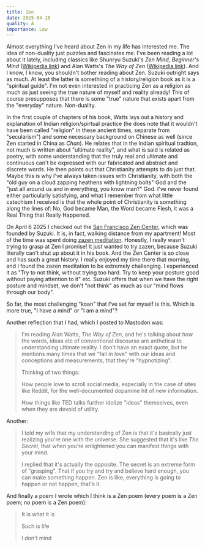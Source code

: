 ```yaml
---
title: Zen
date: 2025-04-18
quality: A
importance: Low
---
```


Almost everything I've heard about Zen in my life has interested me. The idea of non-duality just puzzles and fascinates me. I've been reading a lot about it lately, including classics like Shunryu Suzuki's _Zen Mind, Beginner's Mind_ ([Wikipedia link](https://en.wikipedia.org/wiki/Zen_Mind,_Beginner%27s_Mind)) and Alan Watts's _The Way of Zen_ ([Wikipedia link](https://en.wikipedia.org/wiki/The_Way_of_Zen)). And I know, I know, you shouldn't bother reading about Zen. Suzuki outright says as much. At least the latter is somethiing of a history/religion book as it is a "spiritual guide". I'm not even interested in practicing Zen as a religion as much as just seeing the true nature of myself and reality already! This of course presupposes that there is some "true" nature that exists apart from the "everyday" nature. Non-duality.

In the first couple of chapters of his book, Watts lays out a history and explanation of Indian religion/spirtual practice (he does note that it wouldn't have been called "religion" in these ancient times, separate from "secularism") and some necessary background on Chinese as well (since Zen started in China as _Chan_). He relates that in the Indian spiritual tradtion, not much is written about "ultimate reality", and what is said is related as poetry, with some understanding that the truly real and ultimate and continuous can't be expressed with our fabricated and abstract and discrete words. He then points out that Christianity attempts to do just that. Maybe this is why I've always taken issues with Christianity, with both the "old guy on a cloud zapping heathens with lightning bolts" God and the "just all around us and in everything, you know man?" God. I've never found either particularly satisfying, and what I remember from what little catechism I received is that the whole point of Christianity is something along the lines of: No, God became Man, the Word became Flesh, it was a Real Thing that Really Happened.

On April 6 2025 I checked out the [San Francisco Zen Center](https://sfzc.org), which was founded by Suzuki. It is, in fact, walking distance from my apartment! Most of the time was spent doing [zazen meditation](https://en.wikipedia.org/wiki/Zazen). Honestly, I really wasn't trying to grasp at Zen I promise! It just wanted to try zazen, because Suzuki literally can't shut up about it in his book. And the Zen Center is so close and has such a great history. I really enjoyed my time there that morning, and I found the zazen meditation to be extremely challenging. I experienced it as "Try to not think, without trying too hard. Try to keep your posture good without paying attention to it" etc. Suzuki offers that when we have the right posture and mindset, we don't "not think" as much as our "mind flows through our body".

So far, the most challenging "koan" that I've set for myself is this. Which is more true, "I have a mind" or "I am a mind"?

Another reflection that I had, which I posted to Mastodon was:

> I'm reading Alan Watts, _The Way of Zen_, and he's talking about how the words, ideas etc of conventional discourse are anthetical to understanding ultimate reality. I don't have an exact quote, but he mentions many times that we "fall in love" with our ideas and conceptions and measurements, that they're "hypnotizing".
>
> Thinking of two things:
>
> How people love to scroll social media, especially in the case of sites like Reddit, for the well-documented dopamine hit of new information.
>
> How things like TED talks further idolize "ideas" themselves, even when they are devoid of utility.

Another:

> I told my wife that my understanding of Zen is that it's basically just realizing you're one with the universe. She suggested that it's like _The Secret_, that when you're enlightened you can manifest things with your mind. 
>
> I replied that it's actually the opposite. The secret is an extreme form of "grasping". That if you try and try and believe hard enough, you can make something happen. Zen is like, everything is going to happen or not happen, that's it. 

And finally a poem I wrote which I think is a Zen poem (every poem is a Zen poem; no poem is a Zen poem):

> It is what it is
>
> Such is life
>
> I don't mind